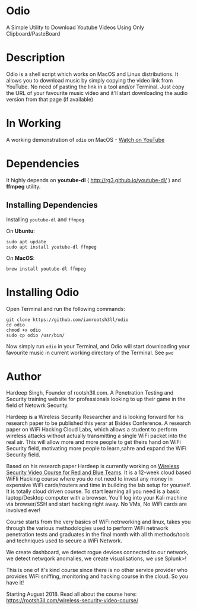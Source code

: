 # Odio
A Simple Utility to Download Youtube Videos Using Only Clipboard/PasteBoard

# Description
Odio is a shell script which works on MacOS and Linux distributions. It allows you to download music by simply copying the video link from YouTube. No need of pasting the link in a tool and/or Terminal.
Just copy the URL of your favourite music video and it'll start downloading the audio version from that page (if available)


# In Working

A working demonstration of `odio` on MacOS - [Watch on YouTube](https://www.youtube.com/watch?v=BrEVY3E9_bw)

# Dependencies

It highly depends on **youtube-dl** ( http://rg3.github.io/youtube-dl/ ) and **ffmpeg** utility.

## Installing Dependencies
Installing `youtube-dl` and `ffmpeg`

On **Ubuntu**:

```
sudo apt update
sudo apt install youtube-dl ffmpeg
```

On **MacOS**:

`brew install youtube-dl ffmpeg`

# Installing Odio

Open Terminal and run the following commands: 

```
git clone https://github.com/iamrootsh3ll/odio
cd odio
chmod +x odio
sudo cp odio /usr/bin/
```

Now simply run `odio` in your Terminal, and Odio will start downloading your favourite music in current working directory of the Terminal. See `pwd`

# Author

Hardeep Singh, Founder of rootsh3ll.com. A Penetration Testing and Security training website for professionals looking to up their game in the field of Netowrk Security.

Hardeep is a Wireless Security Researcher and is looking forward for his research paper to be published this yerar at Bsides Conference.
A research paper on WiFi Hacking Cloud Labs, which allows a student to perform wireless attacks without actually transmitting a single WiFi packet into the real air. This will allow more and more people to get theirs hand on WiFi Security field, motivating more people to learn,sahre and expand the WiFi Security field.

Based on his research paper Hardeep is currently working on [Wireless Security Video Course for Red and Blue Teams](http://rootsh3ll.com/wireless-security-video-course/). It is a 12-week cloud based WiFIi Hacking course where you do not need to invest any money in expensive WiFi cards/routers and time in building the lab setup for yourself. It is totally cloud driven course. 
To start learning all you need is a basic laptop/Desktop computer with a browser. You'll log into your Kali machine via browser/SSH and start hacking right away. No VMs, No WiFi cards are involved ever!

Course starts from the very basics of WiFi netrworking and linux, takes you through the various methodologies used to perform WiFi netrwork penetration tests and graduates in the final month with all th methods/tools and techniques used to secure a WiFi Network. 

We create dashboard, we detect rogue devices connected to our network, we detect netwqork anomalies, we create visualisations, we use Splunk>! 

This is one of it's kind course since there is no other service provider who provides WiFi sniffing, monitoring and hacking course in the cloud. So you have it!

Starting August 2018. Read all about the course here: https://rootsh3ll.com/wireless-security-video-course/
